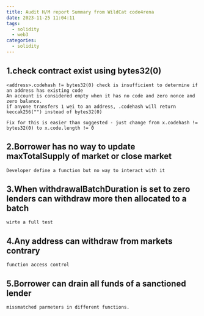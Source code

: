 ```yaml
---
title: Audit H/M report Summary from WildCat code4rena
date: 2023-11-25 11:04:11
tags:
  - solidity
  - web3
categories:
  - solidity
---
```


## 1.check contract exist using bytes32(0)
    <address>.codehash != bytes32(0) check is insufficient to determine if an address has existing code
    An account is considered empty when it has no code and zero nonce and zero balance.
    if anyone transfers 1 wei to an address, .codehash will return keccak256("") instead of bytes32(0)

    Fix for this is easier than suggested - just change from x.codehash != bytes32(0) to x.code.length != 0

## 2.Borrower has no way to update maxTotalSupply of market or close market
    Developer define a function but no way to interact with it

## 3.When withdrawalBatchDuration is set to zero lenders can withdraw more then allocated to a batch
    wirte a full test 

## 4.Any address can withdraw from markets contrary
    function access control

## 5.Borrower can drain all funds of a sanctioned lender
    missmatched parmeters in different functions.
